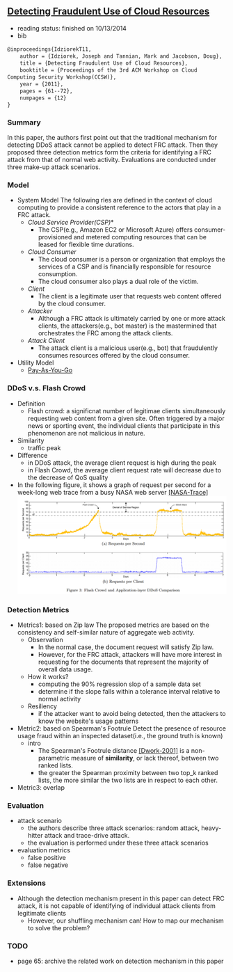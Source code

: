 [Detecting Fraudulent Use of Cloud Resources](http://dl.acm.org/citation.cfm?id=2046676)
---

- reading status: finished on 10/13/2014
- bib
```
@inproceedings{IdziorekT11,
    author = {Idziorek, Joseph and Tannian, Mark and Jacobson, Doug},
    title = {Detecting Fraudulent Use of Cloud Resources},
    booktitle = {Proceedings of the 3rd ACM Workshop on Cloud Computing Security Workshop(CCSW)},
    year = {2011},
    pages = {61--72},
    numpages = {12}
} 
```

### Summary
In this paper, the authors first point out that the traditional mechanism for detecting DDoS attack cannot be applied to detect FRC attack. Then they proposed three detection metrics form the criteria for identifying a FRC attack from that of normal web activity. Evaluations are conducted under three make-up attack scenarios. 

### Model
- System Model
The following rles are defined in the context of cloud computing to provide a consistent reference to the actors that play in a FRC attack.
    - *Cloud Service Provider(CSP)**
      - The CSP(e.g., Amazon EC2 or Microsoft Azure) offers consumer-provisioned and metered computing resources that can be leased for flexible time durations.
    - *Cloud Consumer*
        - The cloud consumer is a person or organization that employs the services of a CSP and is financially responsible for resource consumption. 
        - The cloud consumer also plays a dual role of the victim.
    - *Client*
        - The client is a legitimate user that requests web content offered by the cloud consumer.
    - *Attacker*
        - Although a FRC attack is ultimately carried by one or more attack clients, the attackers(e.g., bot master) is the mastermined that orchestrates the FRC among the attack clients. 
    - *Attack Client*
        - The attack client is a malicious user(e.g., bot) that fraudulently consumes resources offered by the cloud consumer. 
- Utility Model
    - [Pay-As-You-Go](../Cloud/file/pricing.md)
    
### DDoS v.s. Flash Crowd
- Definition
    - Flash crowd: a significnat number of legitimae clients simultaneously requesting web content from a given site. Often triggered by a major news or sporting event, the individual clients that participate in this phenomenon are not malicious in nature.
- Similarity
    - traffic peak
- Difference
    - in DDoS attack, the average client request is high during the peak
    - in Flash Crowd, the average client request rate will decrease due to the decrease of QoS quality
- In the following figure, it shows a graph of request per second for a week-long web trace from a busy NASA web server [[NASA-Trace]](ftp://ita.ee.lbl.gov/html/contrib/NASA-HTTP.html)
    <div align = "center">
        <img src= "../figs/DDoS-Flash-Crowd.PNG" width = "800px" />
    </div>

### Detection Metrics

- Metrics1: based on Zip law
The proposed metrics are based on the consistency and self-similar nature of aggregate web activity.
    - Observation
        - In the normal case, the document request will satisfy Zip law.
        - However, for the FRC attack, attackers will have more interest in requesting for the documents that represent the majority of overall data usage. 
    - How it works?
        - computing the 90% regression slop of a sample data set
        - determine if the slope falls within a tolerance interval relative to normal activity
    - Resiliency
        - if the attacker want to avoid being detected, then the attackers to know the website's usage patterns
- Metric2: based on Spearman's Footrule
Detect the presence of resource usage fraud within an inspected dataset(i.e., the ground truth is known)
    - intro
        - The Spearman's Footrule distance [[Dwork-2001]](http://dl.acm.org/citation.cfm?id=372165) is a non-parametric measure of **similarity**, or lack thereof, between two ranked lists.
        - the greater the Spearman proximity between two top_k ranked lists, the more similar the two lists are in respect to each other.
- Metric3: overlap
        
### Evaluation
- attack scenario
    - the authors describe three attack scenarios: random attack, heavy-hitter attack and trace-drive attack.
    - the evaluation is performed under these three attack scenarios 
- evaluation metrics
    - false positive
    - false negative
    



### Extensions
- Although the detection mechanism present in this paper can detect FRC attack, it is not capable of identifying of individual attack clients from legitimate clients
    - However, our shuffling mechanism can! How to map our mechanism to solve the problem?
    

### TODO
- page 65: archive the related work on detection mechanism in this paper 
